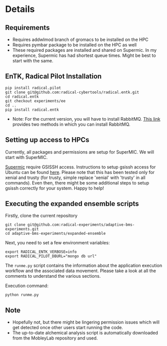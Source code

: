 # Details

## Requirements

* Requires addwlmod branch of gromacs to be installed on the HPC
* Requires pymbar package to be installed on the HPC as well
* These required packages are installed and shared on Supermic. In my experience, 
Supermic has had shortest queue times. Might be best to start with the same.

## EnTK, Radical Pilot Installation

```
pip install radical.pilot
git clone git@github.com:radical-cybertools/radical.entk.git
cd radical.entk
git checkout experiments/ee
cd ..
pip install radical.entk
```
* Note: For the current version, you will have to install RabbitMQ. 
[This link](http://radicalentk-06.readthedocs.io/en/arch-v0.6/install.html) provides two methods in which
you can install RabbitMQ.


## Setting up access to HPCs

Currently, all packages and permissions are setup for SuperMIC. We will start 
with SuperMIC.

[Supermic](http://www.hpc.lsu.edu/resources/hpc/system.php?system=SuperMIC)
require GSISSH access. Instructions to setup gsissh access for Ubuntu can be 
found [here](https://github.com/vivek-bala/docs/blob/master/misc/gsissh_setup_stampede_ubuntu_xenial.sh/).
Please note that this has been tested only for xenial and trusty (for trusty, 
simple replace 'xenial' with 'trusty' in all commands). Even then, there might 
be some additional steps to setup gsissh correctly for your system. Happy to 
help!


## Executing the expanded ensemble scripts

Firstly, clone the current repository

```
git clone git@github.com:radical-experiments/adaptive-bms-experiments.git
cd adaptive-bms-experiments/expanded-ensemble
```

Next, you need to set a few environment variables:
```
export RADICAL_ENTK_VERBOSE=info
export RADICAL_PILOT_DBURL="mongo db url"
```


The ```runme.py``` script contains the information about the application 
execution workflow and the associated data movement. Please take a look at all 
the comments to understand the various sections.

Execution command: 
```
python runme.py
```


## Note

* Hopefully not, but there might be lingering permission issues which will get 
detected once other users start running the code.
* The up-to-date alchemical analysis script is automatically downloaded from the
MobleyLab repository and used.
